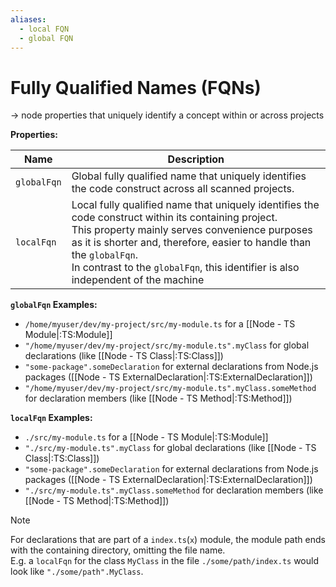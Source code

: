 ```yaml
---
aliases:
  - local FQN
  - global FQN
---
```

# Fully Qualified Names (FQNs)
-> node properties that uniquely identify a concept within or across projects

**Properties:**

| Name        | Description                                                                                                                                                                                                                                                                                                             |
| ----------- | ----------------------------------------------------------------------------------------------------------------------------------------------------------------------------------------------------------------------------------------------------------------------------------------------------------------------- |
| `globalFqn` | Global fully qualified name that uniquely identifies the code construct across all scanned projects.                                                                                                                                                                                                                    |
| `localFqn`  | Local fully qualified name that uniquely identifies the code construct within its containing project.<br>This property mainly serves convenience purposes as it is shorter and, therefore, easier to handle than the `globalFqn`.<br>In contrast to the `globalFqn`, this identifier is also independent of the machine |

**`globalFqn` Examples:**
- `/home/myuser/dev/my-project/src/my-module.ts` for a [[Node - TS Module|:TS:Module]]
- `"/home/myuser/dev/my-project/src/my-module.ts".myClass` for global declarations (like [[Node - TS Class|:TS:Class]])
- `"some-package".someDeclaration` for external declarations from Node.js packages ([[Node - TS ExternalDeclaration|:TS:ExternalDeclaration]])
- `"/home/myuser/dev/my-project/src/my-module.ts".myClass.someMethod` for declaration members (like [[Node - TS Method|:TS:Method]])

**`localFqn` Examples:**
- `./src/my-module.ts` for a [[Node - TS Module|:TS:Module]]
- `"./src/my-module.ts".myClass` for global declarations (like [[Node - TS Class|:TS:Class]])
- `"some-package".someDeclaration` for external declarations from Node.js packages ([[Node - TS ExternalDeclaration|:TS:ExternalDeclaration]])
- `"./src/my-module.ts".myClass.someMethod` for declaration members (like [[Node - TS Method|:TS:Method]])

> [!note]
>  For declarations that are part of a `index.ts`(`x`) module, the module path ends with the containing directory, omitting the file name.  
> E.g. a `localFqn` for the class `MyClass` in the file `./some/path/index.ts` would look like `"./some/path".MyClass`.